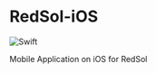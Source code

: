 # RedSol-iOS

![Swift](https://github.com/JusticeInternational/RedSol-iOS/workflows/Swift/badge.svg)

Mobile Application on iOS for RedSol
